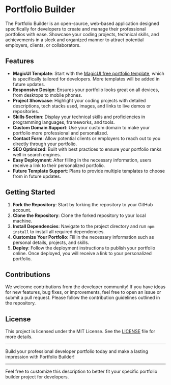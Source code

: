 # Portfolio Builder

The Portfolio Builder is an open-source, web-based application designed specifically for developers to create and manage their professional portfolios with ease. Showcase your coding projects, technical skills, and achievements in a sleek and organized manner to attract potential employers, clients, or collaborators.

## Features

- **MagicUI Template**: Start with the [MagicUI free portfolio template](https://magicui.design/docs/templates/portfolio), which is specifically tailored for developers. More templates will be added in future updates.
- **Responsive Design**: Ensures your portfolio looks great on all devices, from desktops to mobile phones.
- **Project Showcase**: Highlight your coding projects with detailed descriptions, tech stacks used, images, and links to live demos or repositories.
- **Skills Section**: Display your technical skills and proficiencies in programming languages, frameworks, and tools.
- **Custom Domain Support**: Use your custom domain to make your portfolio more professional and personalized.
- **Contact Form**: Allow potential clients or employers to reach out to you directly through your portfolio.
- **SEO Optimized**: Built with best practices to ensure your portfolio ranks well in search engines.
- **Easy Deployment**: After filling in the necessary information, users receive a link to their personalized portfolio.
- **Future Template Support**: Plans to provide multiple templates to choose from in future updates.

## Getting Started

1. **Fork the Repository**: Start by forking the repository to your GitHub account.
2. **Clone the Repository**: Clone the forked repository to your local machine.
3. **Install Dependencies**: Navigate to the project directory and run `npm install` to install all required dependencies.
4. **Customize Your Portfolio**: Fill in the necessary information such as personal details, projects, and skills.
5. **Deploy**: Follow the deployment instructions to publish your portfolio online. Once deployed, you will receive a link to your personalized portfolio.

## Contributions

We welcome contributions from the developer community! If you have ideas for new features, bug fixes, or improvements, feel free to open an issue or submit a pull request. Please follow the contribution guidelines outlined in the repository.

## License

This project is licensed under the MIT License. See the [LICENSE](LICENSE) file for more details.

---

Build your professional developer portfolio today and make a lasting impression with Portfolio Builder!

---

Feel free to customize this description to better fit your specific portfolio builder project for developers.
